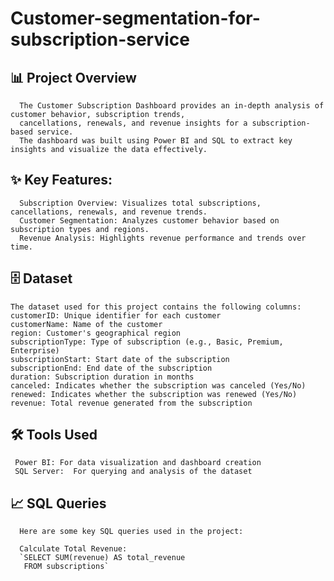 # Customer-segmentation-for-subscription-service

## 📊 Project Overview
      The Customer Subscription Dashboard provides an in-depth analysis of customer behavior, subscription trends, 
      cancellations, renewals, and revenue insights for a subscription-based service. 
      The dashboard was built using Power BI and SQL to extract key insights and visualize the data effectively.

## ✨ Key Features:
      Subscription Overview: Visualizes total subscriptions, cancellations, renewals, and revenue trends.
      Customer Segmentation: Analyzes customer behavior based on subscription types and regions.
      Revenue Analysis: Highlights revenue performance and trends over time.

## 🗄️ Dataset
    The dataset used for this project contains the following columns:
    customerID: Unique identifier for each customer
    customerName: Name of the customer
    region: Customer's geographical region
    subscriptionType: Type of subscription (e.g., Basic, Premium, Enterprise)
    subscriptionStart: Start date of the subscription
    subscriptionEnd: End date of the subscription
    duration: Subscription duration in months
    canceled: Indicates whether the subscription was canceled (Yes/No)
    renewed: Indicates whether the subscription was renewed (Yes/No)
    revenue: Total revenue generated from the subscription

## 🛠️ Tools Used
     Power BI: For data visualization and dashboard creation
     SQL Server:  For querying and analysis of the dataset

## 📈 SQL Queries
      Here are some key SQL queries used in the project:

      Calculate Total Revenue:
      `SELECT SUM(revenue) AS total_revenue
       FROM subscriptions`

















     
